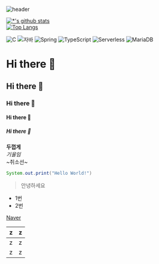 ![header](https://capsule-render.vercel.app/api?type=shark=&color=auto&height=300&section=header&text=HELLO%20WORLD!&fontSize=90&animation=twinkling)

[![*'s github stats](https://github-readme-stats.vercel.app/api?username=mingi802)](https://github.com/mingi802)
<br>
[![Top Langs](https://github-readme-stats.vercel.app/api/top-langs/?username=mingi802&layout=compact)](https://github.com/mingi802/github-readme-stats)

![C](https://img.shields.io/badge/-C-123456?style=flat-square&logo=C&logoColor=black)
![자바](https://img.shields.io/badge/-자바-007396?style=flat&logo=Java&logoColor=ffffff)
![Spring](https://img.shields.io/badge/-Spring-6DB33F?style=for-the-badge&logo=Spring&logoColor=white)
![TypeScript](https://img.shields.io/badge/-TypeScript-3178C6?style=flatsquare&logo=TypeScript&logoColor=white)
![Serverless](https://img.shields.io/badge/-Serverless-FD5750?style=flatsquare&logo=Serverless&logoColor=magenta)
![MariaDB](https://img.shields.io/badge/-MariaDB-1F305F?style=flat-square&logo=mariadb&logoColor=white)

# Hi there 👋
## Hi there 👋
### Hi there 👋
#### Hi there 👋
##### Hi there 👋
**두껍게** <br>
*기울임* <br>
~취소선~ <br>

```java
System.out.print("Hello World!")
```
>안녕하세요

- 1번
- 2번

[Naver](https://www.naver.com)

|z|z|
|--|--|
|z|z|
|z|z|
